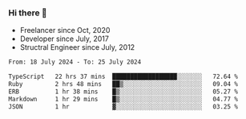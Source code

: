 ### Hi there 👋

- Freelancer since Oct, 2020
- Developer since July, 2017
- Structral Engineer since July, 2012

<!--START_SECTION:waka-->

```txt
From: 18 July 2024 - To: 25 July 2024

TypeScript   22 hrs 37 mins  ██████████████████░░░░░░░   72.64 %
Ruby         2 hrs 48 mins   ██▒░░░░░░░░░░░░░░░░░░░░░░   09.04 %
ERB          1 hr 38 mins    █▒░░░░░░░░░░░░░░░░░░░░░░░   05.27 %
Markdown     1 hr 29 mins    █▒░░░░░░░░░░░░░░░░░░░░░░░   04.77 %
JSON         1 hr            ▓░░░░░░░░░░░░░░░░░░░░░░░░   03.25 %
```

<!--END_SECTION:waka-->
